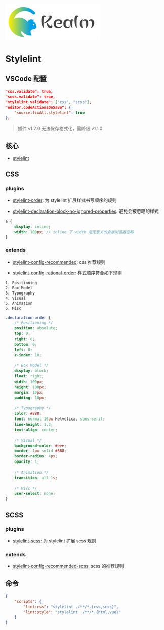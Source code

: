 ![logo](../../shared/static/imgs/logo-kealm.png)

# Stylelint

## VSCode 配置

```json
"css.validate": true,
"scss.validate": true,
"stylelint.validate": ["css", "scss"],
"editor.codeActionsOnSave": {
    "source.fixAll.stylelint": true
},
```

> 插件 v1.2.0 无法保存格式化，需降级 v1.1.0

## 核心

- [stylelint](https://stylelint.io)

## CSS

### plugins

- [stylelint-order](https://github.com/hudochenkov/stylelint-order#readme): 为 stylelint 扩展样式书写顺序的规则

- [stylelint-declaration-block-no-ignored-properties](https://github.com/kristerkari/stylelint-declaration-block-no-ignored-properties): 避免会被忽略的样式

```scss
a { 
    display: inline;
    width: 100px; // inline 下 width 是无意义的会被浏览器忽略
}
```

### extends

- [stylelint-config-recommended](https://github.com/stylelint/stylelint-config-recommended#readme): css 推荐规则

- [stylelint-config-rational-order](https://github.com/constverum/stylelint-config-rational-order): 样式顺序符合如下规则

```
1. Positioning
2. Box Model
3. Typography
4. Visual
5. Animation
6. Misc
```

```scss
.declaration-order {
    /* Positioning */
    position: absolute;
    top: 0;
    right: 0;
    bottom: 0;
    left: 0;
    z-index: 10;

    /* Box Model */
    display: block;
    float: right;
    width: 100px;
    height: 100px;
    margin: 10px;
    padding: 10px;

    /* Typography */
    color: #888;
    font: normal 16px Helvetica, sans-serif;
    line-height: 1.3;
    text-align: center;

    /* Visual */
    background-color: #eee;
    border: 1px solid #888;
    border-radius: 4px;
    opacity: 1;

    /* Animation */
    transition: all 1s;

    /* Misc */
    user-select: none;
}
```

## SCSS

### plugins

- [stylelint-scss](stylelint-scss): 为 stylelint 扩展 scss 规则

### extends

- [stylelint-config-recommended-scss](https://github.com/kristerkari/stylelint-config-recommended-scss#readme): scss 的推荐规则

## 命令

```json
{
    "scripts": {
        "lint:css": "stylelint ./**/*.{css,scss}",
        "lint:style": "stylelint ./**/*.{html,vue}"
    }
}
```